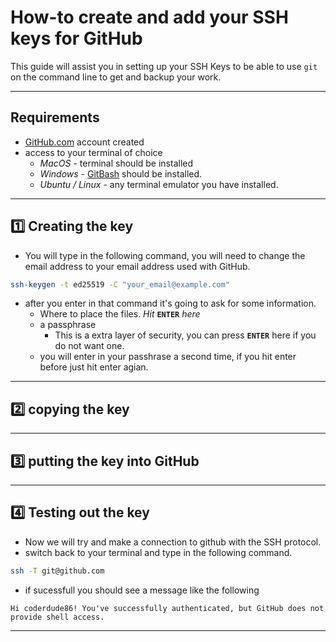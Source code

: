 # How-to create and add your SSH keys for GitHub
   This guide will assist you in setting up your SSH Keys to be able to use `git` on the command line to get and backup your work.

---
## Requirements
- [GitHub.com](https://github.com) account created
- access to your terminal of choice
    - *MacOS* - terminal should be installed
    - *Windows* - [GitBash](https://git-scm.com/download/win) should be installed.
    - *Ubuntu / Linux* - any terminal emulator you have installed.
---
## :one: Creating the key
 - You will type in the following command, you will need to change the email address to your email address used with GitHub.
```bash
ssh-keygen -t ed25519 -C "your_email@example.com"
```
 - after you enter in that command it's going to ask for some information.
    - Where to place the files. *Hit* **`ENTER`** *here*
    - a passphrase 
      - This is a extra layer of security, you can press **`ENTER`** here if you do not want one.
    - you will enter in your passhrase a second time, if you hit enter before just hit enter agian.
---
## :two: copying the key

---
## :three: putting the key into GitHub
---
## :four: Testing out the key
- Now we will try and make a connection to github with the SSH protocol. 
- switch back to your terminal and type in the following command. 
```bash
ssh -T git@github.com
```
- if sucessfull you should see a message like the following
```
Hi coderdude86! You've successfully authenticated, but GitHub does not provide shell access.
```
---